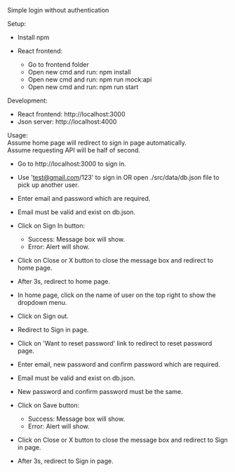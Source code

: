 Simple login without authentication
  
Setup:
- Install npm
  
- React frontend:
    * Go to frontend folder
    * Open new cmd and run: npm install
    * Open new cmd and run: npm run mock:api
    * Open new cmd and run: npm run start
  
  
Development:
- React frontend: http://localhost:3000
- Json server: http://localhost:4000
  
  
Usage:  
Assume home page will redirect to sign in page automatically.  
Assume requesting API will be half of second.  
  
- Go to http://localhost:3000 to sign in.
- Use 'test@gmail.com/123' to sign in OR open ./src/data/db.json file to pick up another user.
- Enter email and password which are required.
- Email must be valid and exist on db.json.
- Click on Sign In button:
    * Success: Message box will show.
    * Error: Alert will show.
- Click on Close or X button to close the message box and redirect to home page.
- After 3s, redirect to home page.  
  
- In home page, click on the name of user on the top right to show the dropdown menu.
- Click on Sign out.
- Redirect to Sign in page.  
  
- Click on 'Want to reset password' link to redirect to reset password page.
- Enter email, new password and confirm password which are required.
- Email must be valid and exist on db.json.
- New password and confirm password must be the same.
- Click on Save button:
    * Success: Message box will show.
    * Error: Alert will show.
- Click on Close or X button to close the message box and redirect to Sign in page.
- After 3s, redirect to Sign in page.
